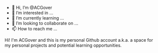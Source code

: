 - 👋 Hi, I’m @ACGover
- 👀 I’m interested in ...
- 🌱 I’m currently learning ...
- 💞️ I’m looking to collaborate on ...
- 📫 How to reach me ...

<!---
ACGover/ACGover is a ✨ special ✨ repository because its `README.md` (this file) appears on your GitHub profile.
You can click the Preview link to take a look at your changes.
--->

Hi! I'm ACGover and this is my personal Github account a.k.a. a space for my personal projects and potential learning opportunities. 
